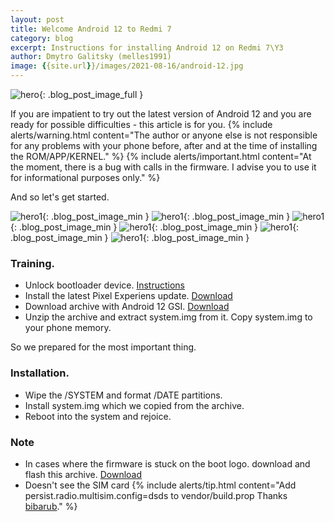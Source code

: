 ```yaml
---
layout: post
title: Welcome Android 12 to Redmi 7
category: blog
excerpt: Instructions for installing Android 12 on Redmi 7\Y3
author: Dmytro Galitsky (melles1991)
image: {{site.url}}/images/2021-08-16/android-12.jpg
---
```


![hero]({{page.image}}){: .blog_post_image_full }


If you are impatient to try out the latest version of Android 12 and you are ready for possible difficulties - this article is for you.
{% include alerts/warning.html content="The author or anyone else is not responsible for any problems with your phone before, after and at the time of installing the ROM/APP/KERNEL." %}
{% include alerts/important.html content="At the moment, there is a bug with calls in the firmware. I advise you to use it for informational purposes only." %}

And so let's get started.

![hero1]({{site.url}}/images/2021-08-16/scren/photo_01.jpg){: .blog_post_image_min } ![hero1]({{site.url}}/images/2021-08-16/scren/photo_02.jpg){: .blog_post_image_min } ![hero1]({{site.url}}/images/2021-08-16/scren/photo_03.jpg){: .blog_post_image_min }
![hero1]({{site.url}}/images/2021-08-16/scren/photo_04.jpg){: .blog_post_image_min } ![hero1]({{site.url}}/images/2021-08-16/scren/photo_05.jpg){: .blog_post_image_min } ![hero1]({{site.url}}/images/2021-08-16/scren/photo_06.jpg){: .blog_post_image_min }

### Training.
   - Unlock bootloader device. [Instructions]({{site.url}}/devices/onclite/install#unlocking-the-bootloader)
   - Install the latest Pixel Experiens update. [Download](https://sourceforge.net/projects/exodusos/files/onclite/PixelExperience/)
   - Download archive with Android 12 GSI. [Download](https://dl.google.com/developers/android/sc/images/gsi/gsi_gms_arm64-exp-SPB4.210715.012-7615752-b0deaa5e.zip)
   - Unzip the archive and extract system.img from it. Copy system.img to your phone memory.
   
So we prepared for the most important thing.

### Installation.
   - Wipe the /SYSTEM and format /DATE partitions.
   - Install system.img which we copied from the archive.
   - Reboot into the system and rejoice.


### Note
- In cases where the firmware is stuck on the boot logo. download and flash this archive. [Download](https://sourceforge.net/projects/exodusos/files/Extension/Permissiver_v5.zip/download)
- Doesn't see the SIM card
{% include alerts/tip.html content="Add persist.radio.multisim.config=dsds to vendor/build.prop
Thanks [bibarub](https://4pda.to/forum/index.php?showuser=5181865)." %}
